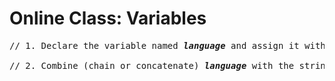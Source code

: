 # Online Class: Variables

<pre style="word-wrap: break-word;">
// 1. Declare the variable named <strong><em>language</em></strong> and assign it with value <strong><em>PHP</em></strong>

// 2. Combine (chain or concatenate) <strong><em>language</em></strong> with the string literal to create the expression which will output the reading: <strong><em>Welcome to PHP!</strong></em>. Declare the variable <strong><em>greeting</em></strong>, assign it with the created expression. Print <strong><em>greeting</em></strong>.









</pre>
